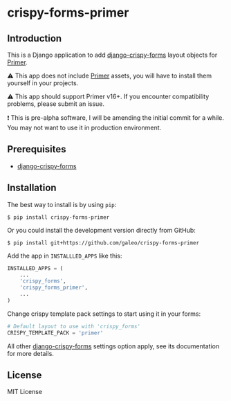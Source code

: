 # crispy-forms-primer



## Introduction

This is a Django application to add
[django-crispy-forms](https://github.com/django-crispy-forms/django-crispy-forms)
layout objects for [Primer](https://github.com/primer/css).

⚠ This app does not include [Primer](https://github.com/primer/css) assets, you will have
to install them yourself in your projects.

⚠ This app should support Primer v16+. If you encounter compatibility problems, please submit an issue.

❗ This is pre-alpha software, I will be amending the initial commit for a while. You may not want to use it in production environment.

## Prerequisites

* [django-crispy-forms](https://github.com/django-crispy-forms/django-crispy-forms)

## Installation

The best way to install is by using `pip`:

```shell
$ pip install crispy-forms-primer
```

Or you could install the development version directly from GitHub:

```shell
$ pip install git+https://github.com/galeo/crispy-forms-primer
```

Add the app in `INSTALLLED_APPS` like this:

```python
INSTALLED_APPS = (
    ...
    'crispy_forms',
    'crispy_forms_primer',
    ...
)
```

Change crispy template pack settings to start using it in your forms:

```python
# Default layout to use with 'crispy_forms'
CRISPY_TEMPLATE_PACK = 'primer'
```

All other [django-crispy-forms](https://github.com/django-crispy-forms/django-crispy-forms)
settings option apply, see its documentation for more details.


## License

MIT License
